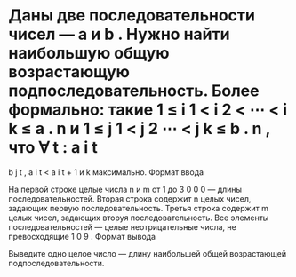 Даны две последовательности чисел — 
a
 и 
b
. Нужно найти наибольшую общую возрастающую подпоследовательность. Более формально: такие 
1
≤
i
1
<
i
2
<
⋯
<
i
k
≤
a
.
n
 и 
1
≤
j
1
<
j
2
⋯
<
j
k
≤
b
.
n
, что 
∀
t
:
a
i
t
=
b
j
t
,
a
i
t
<
a
i
t
+
1
 и 
k
 максимально.
Формат ввода

На первой строке целые числа 
n
 и 
m
 от 
1
 до 
3
0
0
0
 — длины последовательностей. Вторая строка содержит 
n
 целых чисел, задающих первую последовательность. Третья строка содержит 
m
 целых чисел, задающих вторуя последовательность. Все элементы последовательностей — целые неотрицательные числа, не превосходящие 
1
0
9
.
Формат вывода

Выведите одно целое число — длину наибольшей общей возрастающей подпоследовательности.